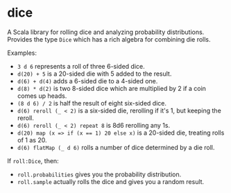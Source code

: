 # dice
A Scala library for rolling dice and analyzing probability distributions. Provides the type `Dice` which has a rich algebra for combining die rolls.

Examples:

* `3 d 6` represents a roll of three 6-sided dice.
* `d(20) + 5` is a 20-sided die with 5 added to the result.
* `d(6) + d(4)` adds a 6-sided die to a 4-sided one.
* `d(8) * d(2)` is two 8-sided dice which are multiplied by 2 if a coin comes up heads.
* `(8 d 6) / 2` is half the result of eight six-sided dice.
* `d(6) reroll (_ < 2)` is a six-sided die, rerolling if it's 1, but keeping the reroll.
* `d(6) reroll (_ < 2) repeat 8` is 8d6 rerolling any 1s.
* `d(20) map (x => if (x == 1) 20 else x)` is a 20-sided die, treating rolls of 1 as 20.
* `d(6) flatMap (_ d 6)` rolls a number of dice determined by a die roll.

If `roll:Dice`, then:
  * `roll.probabilities` gives you the probability distribution.
  * `roll.sample` actually rolls the dice and gives you a random result.
  
